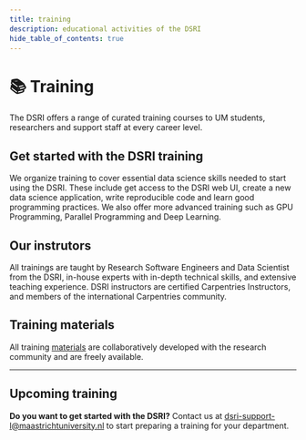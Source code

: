 ```yaml
---
title: training
description: educational activities of the DSRI 
hide_table_of_contents: true
---
```


# 📚 Training

The DSRI offers a range of curated training courses to UM students, researchers and support staff at every career level.


## Get started with the DSRI training

We organize training to cover essential data science skills needed to start using the DSRI. These include get access to the DSRI web UI, create a new data science application, write reproducible code and learn good programming practices. We also offer more advanced training such as GPU Programming, Parallel Programming and Deep Learning. 


## Our instrutors

All trainings are taught by Research Software Engineers and Data Scientist from the DSRI, in-house experts with in-depth technical skills, and extensive teaching experience. DSRI instructors are certified Carpentries Instructors, and members of the international Carpentries community.

## Training materials

All training [materials](https://maastrichtu-ids.github.io/dsri-workshop-start-app/) are collaboratively developed with the research community and are freely available.

---

## Upcoming training

**Do you want to get started with the DSRI?** Contact us at [dsri-support-l@maastrichtuniversity.nl]([mailto:dsri-support-l@maastrichtuniversity.nl]) to start preparing a training for your department.


[ ## Past training]: #

[ ### 1. Learning the basics: Quick start with the DSRI at the DKE _(6 April 2022)_]: #

[ Students from DKE learned the basics on how and why to use the Data Science Research Infrastructure (DSRI) for their data science projects. Together with Prof. Enrique Hortal from DKE, we demostrated the usefulness of using DSRI.]: #

[<img src="/img/workshop1.jpg" alt="Login screen" style={{maxWidth: '40%', maxHeight: '40%'}} class = "center" />]: #
